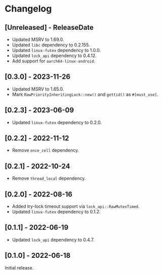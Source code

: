 # Changelog

## [Unreleased] - ReleaseDate

- Updated MSRV to 1.69.0.
- Updated `libc` dependency to 0.2.155.
- Updated `linux-futex` dependency to 1.0.0.
- Updated `lock_api` dependency to 0.4.12.
- Add support for `aarch64-linux-android`.

## [0.3.0] - 2023-11-26

- Updated MSRV to 1.65.0.
- Mark `RawPriorityInheritingLock::new()` and `gettid()` as `#[must_use]`.

## [0.2.3] - 2023-06-09

- Updated `linux-futex` dependency to 0.2.0.

## [0.2.2] - 2022-11-12

- Remove `once_cell` dependency.

## [0.2.1] - 2022-10-24

- Remove `thread_local` dependency.

## [0.2.0] - 2022-08-16

- Added try-lock timeout support via `lock_api::RawMutexTimed`.
- Updated `linux-futex` dependency to 0.1.2.

## [0.1.1] - 2022-06-19

- Updated `lock_api` dependency to 0.4.7.

## [0.1.0] - 2022-06-18

Initial release.
